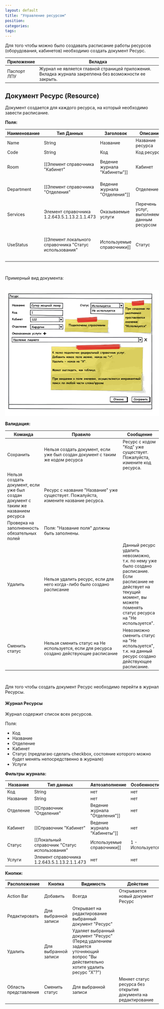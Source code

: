 ```yaml
---
layout: default
title: "Управление ресурсом"
position: 
categories: 
tags: 
---
```


Для того чтобы можно было создавать расписание работы ресурсов (оборудования, кабинетов) необходимо создать документ Ресурс.

|Приложение|Вкладка|
|----------|-------|
|Паспорт ЛПУ|Журнал не является главной страницей приложения. Вкладка журнала закреплена без возможности ее закрыть.|

## Документ Ресурс (Resource)

Документ создается для каждого ресурса, на который необходимо завести расписание.

**Поля:**

|Наименование|Тип Данных|Заголовок|Описание|Множественность|Видимость|Автозаполнение|
|------------|----------|---------|--------|---------------|---------|--------------|
|Name|String|Название|Название ресурса|[1..1]| | |
|Code|String|Код|Код ресурса|[1..1]| | |
|Room|[[Элемент справочника "Кабинет"|Ведение журнала "Кабинеты"]]|Кабинет |Кабинет, в котором расположен данный ресурс|[1..1]| | |
|Department|[[Элемент справочника "Отделения"|Ведение журнала "Отделения"]]|Отделение |Отделение, в котором расположен кабинет|[1..1]|readonly|Автоматически заполняется отделением из документа "Кабинет".|
|Services|Элемент справочника 1.2.643.5.1.13.2.1.1.473|Оказываемые услуги|Перечень услуг, выполняемых данным ресурсом|[0..*]| | |
|UseStatus|[[Элемент локального справочника "Статус использования"|Используемые справочники]]|Статус |Статус ресурса, который показывает, используется ли данный ресурс в настоящее время|[1..1]| |1 - Используется|

 

Примерный вид документа:

 ![](Resurs.png)

**Валидация:**

|Команда|Правило|Сообщение|
|-------|-------|---------|
|Сохранить |Нельзя создать документ, если уже был создан документ с таким же кодом ресурса|Ресурс с кодом "Код" уже существует. Пожалуйста, измените код ресурса.|
|Нельзя создать документ, если уже был создан документ с таким же названием ресурса|Ресурс с название "Название" уже существует. Пожалуйста, измените название ресурса.|
|Проверка на заполненность обязательных полей|Поля: "Название поля" должны быть заполнены.|
|Удалить|Нельзя удалить ресурс, если для него когда-либо было создано расписание|Данный ресурс удалить невозможно, т.к. по нему уже было создано расписание. Если расписание не действует на текущий момент, вы можете поменять статус ресурса на "Не используется".|
|Сменить статус|Нельзя сменить статус на Не используется, если для ресурса создано действующие расписание|Невозможно сменить статус на "Не используется", т.к. на данный ресурс создано действующее расписание.|

 

Для того чтобы создать документ Ресурс необходимо перейти в журнал Ресурсы.

#### Журнал Ресурсы

Журнал содержит список всех ресурсов.

Поля:

* Код
* Название
* Отделение
* Кабинет
* Статус (предлагаю сделать checkbox, состояние которого можно будет менять непосредственно в журнале)
* Услуги

**Фильтры журнала:**

|Название|Тип данных|Автозаполнение|Особенности|
|--------|----------|--------------|-----------|
|Код|String|нет|нет|
|Название|String|нет|нет|
|Отделение|[[Справочник "Отделения"|Ведение журнала "Отделения"]]|нет|нет|
|Кабинет|[[Справочник "Кабинет"|Ведение журнала "Кабинеты"]]|нет|нет|
|Статус|[[Локальный справочник "Статус использования"|Используемые справочники]]|1 - Используется|нет|
|Услуги|Элемент справочника 1.2.643.5.1.13.2.1.1.473|нет|нет|

**Кнопки:**

|Расположение|Кнопка|Видимость|Действие|
|------------|------|---------|--------|
|Action Bar|Добавить|Всегда|Открывается новый документ Ресурс|
|Редактировать|Для выбранной записи|Открывает на редактирование выбранный документ "Ресурс"|
|Удалить|Для выбранной записи|Удаляет выбранный документ "Ресурс" (Перед удалением задается уточняющий вопрос "Вы действительно хотите удалить ресурс "Х"?")|
|Область представления|Сменить статус|Для выбранной записи|Меняет статус ресурса без открытия документа на редактирование |

 

 

